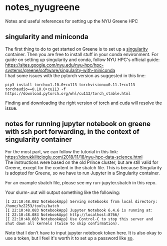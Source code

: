 # notes_nyugreene
Notes and useful references for setting up the NYU Greene HPC

## singularity and miniconda
The first thing to do to get started on Greene is to set up a [singularity](https://en.wikipedia.org/wiki/Singularity_(software)) container. Then you are free to install stuff in your conda environment. For guide on setting up singularity and conda, follow NYU HPC's official guide:  
https://sites.google.com/nyu.edu/nyu-hpc/hpc-systems/greene/software/singularity-with-miniconda  
I had some issues with the pytorch version as suggested in this line:
```
pip3 install torch==1.10.0+cu113 torchvision==0.11.1+cu113 torchaudio==0.10.0+cu113 -f https://download.pytorch.org/whl/cu113/torch_stable.html
```
Finding and downloading the right version of torch and cuda will resolve the issue.

## notes for running jupyter notebook on greene with ssh port forwarding, in the context of singularity container
For the most part, we can follow the tutorial in this link:  
https://dorukkilitcioglu.com/2018/11/18/nyu-hpc-data-science.html  
The instructions were based on the old Prince cluster, but are still valid for Greene,
except for the content in the sbatch file. This is because Singularity is adopted for
Greene, so we have to run Jupyter in a Singularity container.

For an example sbatch file, please see my run-jupyter.sbatch in this repo.

Your slurm-<job id>.out will output something like the following:  
```
[I 22:10:48.082 NotebookApp] Serving notebooks from local directory: /home/hz2253/tools/batch  
[I 22:10:48.083 NotebookApp] Jupyter Notebook 6.4.6 is running at:  
[I 22:10:48.083 NotebookApp] http://localhost:8766/  
[I 22:10:48.083 NotebookApp] Use Control-C to stop this server and shut down all kernels (twice to skip confirmation).  
```

Note that I don't have to input jupyter notebook token here. It is also okay to use a token, but I feel it's worth it to set up a password like [so](https://jupyter-notebook.readthedocs.io/en/stable/public_server.html).
